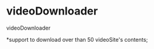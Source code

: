 videoDownloader
===============

videoDownloader

*support to download over than 50 videoSite's contents;
